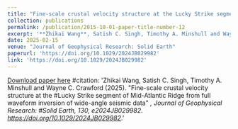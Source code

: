 ```yaml
---
title: "Fine-scale crustal velocity structure at the Lucky Strike segment of Mid-Atlantic Ridge from full waveform inversion of wide-angle seismic data"
collection: publications
permalink: /publication/2015-10-01-paper-title-number-12
excerpt: '**Zhikai Wang**, Satish C. Singh, Timothy A. Minshull and Wayne C. Crawford'
date: 2025-02-15
venue: "Journal of Geophysical Research: Solid Earth"
paperurl: 'https://doi.org/10.1029/2024JB029982'
link: 'https://doi.org/10.1029/2024JB029982'
---
```

[Download paper here](https://doi.org/10.1029/2024JB029982) 
#citation: 'Zhikai Wang, Satish C. Singh, Timothy A. Minshull and Wayne C. Crawford (2025). &quot;Fine-scale crustal velocity structure at the #Lucky Strike segment of Mid-Atlantic Ridge from full waveform inversion of wide-angle seismic data&quot; <i>, Journal of Geophysical Research: #Solid Earth, 130, e2024JB029982. https://doi.org/10.1029/2024JB029982</i>.'
